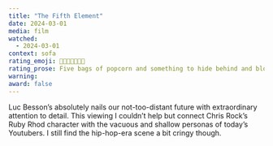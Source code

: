 ```yaml
---
title: "The Fifth Element"
date: 2024-03-01
media: film
watched:
  - 2024-03-01
context: sofa
rating_emoji: 🍿🍿🍿🍿🍿🙈🙉
rating_prose: Five bags of popcorn and something to hide behind and block out the sound at the opera scene… EWW!
warning:
award: false
---
```


Luc Besson’s absolutely nails our not-too-distant future with extraordinary attention to detail. This viewing I couldn’t help but connect Chris Rock’s Ruby Rhod character with the vacuous and shallow personas of today’s Youtubers. I still find the hip-hop-era scene a bit cringy though.
